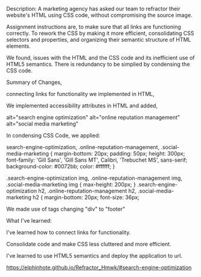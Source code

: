 Description:  A marketing agency has asked our team to refractor their website's HTML using CSS code, without compromising the source image.

Assignment instructions are,
 to make sure that all links are functioning correctly. 
 To rework the CSS by making it more efficient, consolidating CSS selectors and properties, and organizing their semantic structure of HTML elements.

We found,
issues with the HTML and the CSS code and its inefficient use of HTML5 semantics. 
There is redundancy to be simplied by condensing the CSS code. 

Summary of Changes,

connecting links for functionality we implemented in HTML,

<div id="search-engine-optimization" class="search-engine-optimization">
<div id="online-reputation-management" class="online-reputation-management">
<div id="social-media-marketing" class="social-media-marketing">

We implemented accessibility attributes in HTML and added, 

alt="search engine optimization"
alt="online reputation management"
alt="social media marketing"

In condensing CSS Code, we applied:

search-engine-optimization,
.online-reputation-management,
.social-media-marketing 
{
    margin-bottom: 20px;
    padding: 50px;
    height: 300px;
    font-family: 'Gill Sans', 'Gill Sans MT', Calibri, 'Trebuchet MS', sans-serif;
    background-color: #0072bb;
    color: #ffffff;
}

.search-engine-optimization img,
.online-reputation-management img,
.social-media-marketing img {
    max-height: 200px;
}
.search-engine-optimization h2,
.online-reputation-management h2,
.social-media-marketing h2 {
    margin-bottom: 20px;
    font-size: 36px;

We made use of tags changing "div" to "footer"

What I've learned:

I've learned how to connect links for functionality.

Consolidate code and make CSS less cluttered and more efficient.

I've learned to use HTML5 semantics and deploy the application to url.

https://elphinhote.github.io/Refractor_Hmwk/#search-engine-optimization
